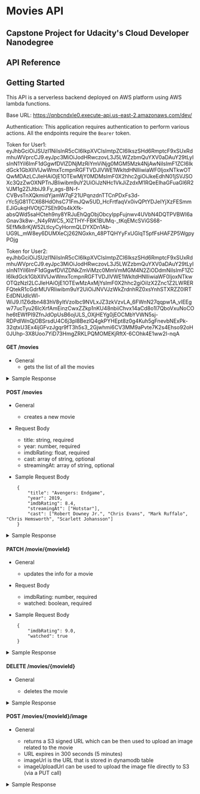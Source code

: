 # Movies API

## Capstone Project for Udacity's Cloud Developer Nanodegree

## API Reference

## Getting Started

This API is a serverless backend deployed on AWS platform using AWS lambda functions.

Base URL: https://qnbcndxle0.execute-api.us-east-2.amazonaws.com/dev/

Authentication: This application requires authentication to perform various actions. All the endpoints require the `Bearer` token.

Token for User1: eyJhbGciOiJSUzI1NiIsInR5cCI6IkpXVCIsImtpZCI6IkszSHd6RmptcF9xSUxRdmhuWVprcCJ9.eyJpc3MiOiJodHRwczovL3J5LWZzbmQuYXV0aDAuY29tLyIsInN1YiI6ImF1dGgwfDVlZDNjMzRiYmViNjg0MGM5Mzk4NjAwNiIsImF1ZCI6IkdGck1GbXlIVlJwWmxTcmpnRGFTVDJlVWE1WkltdHNlIiwiaWF0IjoxNTkwOTQwMDAzLCJleHAiOjE1OTEwMjY0MDMsImF0X2hhc2giOiJkeEdhN01jSVJSOXc3QzZwOXNPTnJBIiwibm9uY2UiOiJzNHc1VkJiZzdxM1RQeElhaGFuaGl6R2VJM1g2ZlJtbiJ9.Fy_ags-BN-f-CVBvsTnXQkmidYjamW7qF21UPqnzdnTTCnPDxFs3d-rYc5jG81TCX68HdOhsC71FmJQw5UD_HcFrtfaqVx0ivQPtYDJeIYjXzFESmmEJiGukqHVOtjC7SEh90s4kXfk-absQWd5saHCteh9ny8YRJuEhQgObjObcyIppFujnwv4UVbN4DQTPVBWI6aGnav3k8w-\_N4yRWC5_XlZTHY-FBK1BUMq-\_tKqEMcSViGS68-5EfMk8rKjW52LtlcyCyHormQLDYXDn1Ab-UG9L_mW8ey6DUMXeCj262NGxkn_48PTQHYyFxUGlqT5pfFsHAFZP5WgpyPOjg

Token for User2: eyJhbGciOiJSUzI1NiIsInR5cCI6IkpXVCIsImtpZCI6IkszSHd6RmptcF9xSUxRdmhuWVprcCJ9.eyJpc3MiOiJodHRwczovL3J5LWZzbmQuYXV0aDAuY29tLyIsInN1YiI6ImF1dGgwfDVlZDNkZmViMzc0MmVmMGM4N2ZiODdmNiIsImF1ZCI6IkdGck1GbXlIVlJwWmxTcmpnRGFTVDJlVWE1WkltdHNlIiwiaWF0IjoxNTkwOTQzNzI2LCJleHAiOjE1OTEwMzAxMjYsImF0X2hhc2giOiIzX2Znc1Z2LWRERFQtekR1cGdrMUVRIiwibm9uY2UiOiJNVVJzWkZrdnhRZ0xsYnhSTXRZZ0lRTEdDNUdlcWl-WiJ9.l1Z6dbn483hV8yItVzolbc9NVLxJZ3zkVzvLA_6FWnN27qqpw1A_vIEEgw77ucTyu26lcXrfAmEinzCwxZZkp1nKU48nbiiChvx14aCd8o1l7QboVxuNoCOhe6tEWfPI9ZfnJdOpUsB6ojULS_OXjHEYg0jEOCMbYVWN5sj-RDPdIWnQjOBSrsdU4C6j3pl8BezlQ4gkPYHEpt8z0g4Kuh5gFnevbNExPk-32qtxU3Ex4ijGFvzJgqr9fT3h5s3_2Gjwhmi6CV3MM9aPvte7K2s4Ehso92oH0JUhp-3X8Uoo7YiD73HmgZRKLPQMOMEKjRftX-6COhk4E1ww2I-nqA

#### GET /movies

- General
  - gets the list of all the movies

<details>
<summary>Sample Response</summary>

```
{
    "movies": [
        {
            "watched": false,
            "userId": "auth0|5ed3c34bbeb6840c93986006",
            "year": 2019,
            "movieId": "e4ecc54a-0253-40f9-a1da-4aef8df85f1c",
            "imdbRating": 7.5,
            "cast": [
                "Keanu Reaves",
                "Halle Berry",
                "Laurence Fishburne",
                "Mark Dacascos"
            ],
            "title": "John Wick: Chapter 3 – Parabellum"
        },
        {
            "watched": false,
            "userId": "auth0|5ed3c34bbeb6840c93986006",
            "year": 2019,
            "movieId": "e0222ef1-106c-4dcc-8bcf-94b2cf30a186",
            "streamingAt": [
                "Amazon Prime"
            ],
            "imdbRating": 8.5,
            "cast": [
                "Joaquin Phoenix",
                "Robert De Niro",
                "Zazie Beetz",
                "Frances Conroy"
            ],
            "title": "Joker"
        },
        {
            "watched": false,
            "userId": "auth0|5ed3c34bbeb6840c93986006",
            "year": 2018,
            "movieId": "977b7031-f664-4ec3-b008-0cbfc9db3745",
            "streamingAt": [
                "Amazon Prime"
            ],
            "imdbRating": 6.8,
            "cast": [
                "Hailee Steinfeld",
                "John Cena",
                "Jorge Lendeborg Jr.",
                "John Ortiz"
            ],
            "title": "Bumblebee"
        },
        {
            "watched": false,
            "userId": "auth0|5ed3c34bbeb6840c93986006",
            "year": 2019,
            "movieId": "64599558-1484-4f11-aa5f-f46bcd9d7ac2",
            "imdbRating": 6.8,
            "cast": [
                "Charlize Theron",
                "Nicole Kidman",
                "Margot Robbie"
            ],
            "title": "Bombshell"
        }
    ]
}
```

</details>

#### POST /movies

- General

  - creates a new movie

- Request Body

  - title: string, required
  - year: number, required
  - imdbRating: float, required
  - cast: array of string, optional
  - streamingAt: array of string, optional

- Sample Request Body

```
    {
        "title": "Avengers: Endgame",
        "year": 2019,
        "imdbRating": 8.4,
        "streamingAt": ["Hotstar"],
        "cast": ["Robert Downey Jr.", "Chris Evans", "Mark Ruffalo", "Chris Hemsworth", "Scarlett Johansson"]
    }
```

<details>
<summary>Sample Response</summary>

```
{
    "movie": {
        "movieId": "04dc0725-68a7-486d-ac3c-6584f4682054",
        "userId": "auth0|5ed3c34bbeb6840c93986006",
        "title": "Avengers: Endgame",
        "year": 2019,
        "imdbRating": 8.4,
        "cast": [
            "Robert Downey Jr.",
            "Chris Evans",
            "Mark Ruffalo",
            "Chris Hemsworth",
            "Scarlett Johansson"
        ],
        "streamingAt": [
            "Hotstar"
        ],
        "watched": false
    }
}
```

</details>

#### PATCH /movie/{movieId}

- General

  - updates the info for a movie

- Request Body

  - imdbRating: number, required
  - watched: boolean, required

- Sample Request Body

```
    {
        "imdbRating": 9.0,
        "watched": true
    }
```

<details>
<summary>Sample Response</summary>

```
{
    "statusMessage": "Movie updated successfully"
}
```

</details>

#### DELETE /movies/{movieId}

- General

  - deletes the movie

<details>
<summary>Sample Response</summary>

```
{
    "statusMessage": "Movie removed successfully"
}
```

</details>

#### POST /movies/{movieId}/image

- General

  - returns a S3 signed URL which can be then used to upload an image related to the movie
  - URL expires in 300 seconds (5 minutes)
  - imageUrl is the URL that is stored in dynamodb table
  - imageUploadUrl can be used to upload the image file directly to S3 (via a PUT call)

<details>
<summary>Sample Response</summary>

```
{
    "imageUrl": "https://s3-ry-movies-poster-dev.s3.amazonaws.com/b50107a7-a9e1-4209-b254-dc7aa25c6ec1",
    "imageUploadUrl": "https://s3-ry-movies-poster-dev.s3.us-east-2.amazonaws.com/b50107a7-a9e1-4209-b254-dc7aa25c6ec1?X-Amz-Algorithm=AWS4-HMAC-SHA256&X-Amz-Credential=ASIAZ3JQG66VORUBLKUN%2F20200531%2Fus-east-2%2Fs3%2Faws4_request&X-Amz-Date=20200531T170332Z&X-Amz-Expires=300&X-Amz-Security-Token=IQoJb3JpZ2luX2VjEMn%2F%2F%2F%2F%2F%2F%2F%2F%2F%2FwEaCXVzLWVhc3QtMiJIMEYCIQCyPjh%2BQFf366g0eeAyLUNOvFde%2FaFqXeVZhXbZzgjVCgIhALt7ET2r1e3p0WOm1XFGXhP7HfQKeAk4Nck7HXUmNUGrKt8BCDIQARoMNjc3MDk1MzM5OTQ2Igyezx4MB98Wx9P9aMMqvAGT6nfEBqxVgKReYi1hhkd%2BEuYZ6Yb1A9vMgdPhUW2LIMJ9g2A2ccjeaMgvKNX7SfETc8a%2F%2BIlKXBMKVPNI3WTCP%2BXEABHtRK4Drone1z1g6ZH2SpM1R%2BtXV53al26j8RkTpLM9pnMLtZLCKHuG57y%2BeJPwRKrkNYAKVHHZL2eYAd%2BluZ%2FIcwHdkMyfgQSxNtvD153sbZvY%2FMd9N7l%2FDytMBvrlFnZf9eVjWTBMAtPMmNRc%2BNk%2Brb%2F5gWIz0jDSxs%2F2BTrfAafq2JNryvAW0ejJRG3dajHdPUokEJZf8tRJV%2F1thbeLPqqC1lXW4yhBMhgak1uGxwhYikqWeNBXzOZAuiFIfadJt9ljgxZyFOt%2BSZitiX2fq%2FTHRQkI0kTbFduyyZv1JNQSS34Fp9irMiVMGNl6XCMwedwWqVM%2B3WKOwje98aFf4dGZHSSBC%2FdpJAt9gOVp8FiGPPXzN03Kd9yhvOhR4RzNC0dfyw4c6ZbM2IJYBWEh8QVGeNb08JOBpXbhJOIIRDqaplhW6m0m6Ssw%2FNR9ljB0kpa3oditOrmdmfRI4v0%3D&X-Amz-Signature=a36f20a8f3b252d2904cf1d54a6ebd1fe0dd88ef749a47b83be6e357ae7b63b6&X-Amz-SignedHeaders=host"
}
```

</details>
